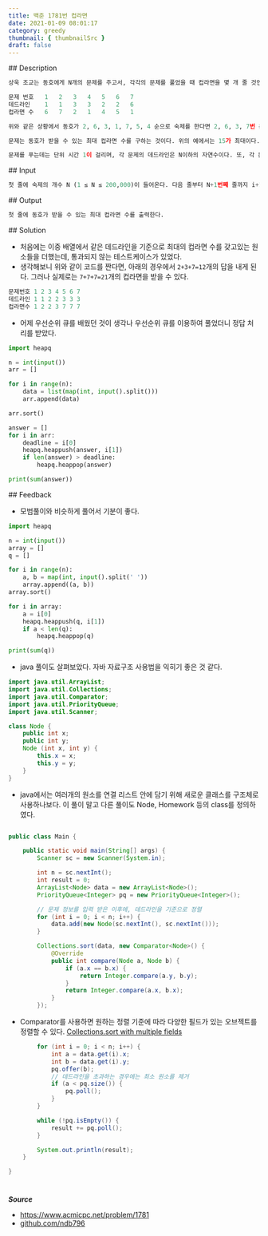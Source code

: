 ```yaml
---
title: 백준 1781번 컵라면
date: 2021-01-09 08:01:17
category: greedy
thumbnail: { thumbnailSrc }
draft: false
---
```


## Description

```py
상욱 조교는 동호에게 N개의 문제를 주고서, 각각의 문제를 풀었을 때 컵라면을 몇 개 줄 것인지 제시 하였다. 하지만 동호의 찌를듯한 자신감에 소심한 상욱 조교는 각각의 문제에 대해 데드라인을 정하였다.

문제 번호	1	2	3	4	5	6	7
데드라인	1	1	3	3	2	2	6
컵라면 수	6	7	2	1	4	5	1

위와 같은 상황에서 동호가 2, 6, 3, 1, 7, 5, 4 순으로 숙제를 한다면 2, 6, 3, 7번 문제를 시간 내에 풀어 총 15개의 컵라면을 받을 수 있다.

문제는 동호가 받을 수 있는 최대 컵라면 수를 구하는 것이다. 위의 예에서는 15가 최대이다.

문제를 푸는데는 단위 시간 1이 걸리며, 각 문제의 데드라인은 N이하의 자연수이다. 또, 각 문제를 풀 때 받을 수 있는 컵라면 수와 최대로 받을 수 있는 컵라면 수는 모두 231보다 작거나 같은 자연수이다.
```

## Input

```py
첫 줄에 숙제의 개수 N (1 ≤ N ≤ 200,000)이 들어온다. 다음 줄부터 N+1번째 줄까지 i+1번째 줄에 i번째 문제에 대한 데드라인과 풀면 받을 수 있는 컵라면 수가 공백으로 구분되어 입력된다.
```

## Output

```py
첫 줄에 동호가 받을 수 있는 최대 컵라면 수를 출력한다.
```

## Solution

- 처음에는 이중 배열에서 같은 데드라인을 기준으로 최대의 컵라면 수를 갖고있는 원소들을 더했는데, 통과되지 않는 테스트케이스가 있었다.
- 생각해보니 위와 같이 코드를 짠다면, 아래의 경우에서 `2+3+7=12`개의 답을 내게 된다. 그러나 실제로는 `7+7+7=21`개의 컵라면을 받을 수 있다.

```python
문제번호 1 2 3 4 5 6 7
데드라인 1 1 2 2 3 3 3
컵라면수 1 2 2 3 7 7 7
```

- 어제 우선순위 큐를 배웠던 것이 생각나 우선순위 큐를 이용하여 풀었더니 정답 처리를 받았다.

```python
import heapq

n = int(input())
arr = []

for i in range(n):
    data = list(map(int, input().split()))
    arr.append(data)

arr.sort()

answer = []
for i in arr:
    deadline = i[0]
    heapq.heappush(answer, i[1])
    if len(answer) > deadline:
        heapq.heappop(answer)

print(sum(answer))
```

## Feedback

- 모범풀이와 비슷하게 풀어서 기분이 좋다.

```python
import heapq

n = int(input())
array = []
q = []

for i in range(n):
    a, b = map(int, input().split(' '))
    array.append((a, b))
array.sort()

for i in array:
    a = i[0]
    heapq.heappush(q, i[1])
    if a < len(q):
        heapq.heappop(q)

print(sum(q))
```

- java 풀이도 살펴보았다. 자바 자료구조 사용법을 익히기 좋은 것 같다.

```java
import java.util.ArrayList;
import java.util.Collections;
import java.util.Comparator;
import java.util.PriorityQueue;
import java.util.Scanner;

class Node {
	public int x;
	public int y;
	Node (int x, int y) {
		this.x = x;
		this.y = y;
	}
}
```

- java에서는 여러개의 원소를 연결 리스트 안에 담기 위해 새로운 클래스를 구조체로 사용하나보다. 이 풀이 말고 다른 풀이도 Node, Homework 등의 class를 정의하였다.

```java

public class Main {

	public static void main(String[] args) {
		Scanner sc = new Scanner(System.in);

		int n = sc.nextInt();
		int result = 0;
		ArrayList<Node> data = new ArrayList<Node>();
		PriorityQueue<Integer> pq = new PriorityQueue<Integer>();

		// 문제 정보를 입력 받은 이후에, 데드라인을 기준으로 정렬
		for (int i = 0; i < n; i++) {
			data.add(new Node(sc.nextInt(), sc.nextInt()));
		}

		Collections.sort(data, new Comparator<Node>() {
			@Override
			public int compare(Node a, Node b) {
				if (a.x == b.x) {
					return Integer.compare(a.y, b.y);
				}
				return Integer.compare(a.x, b.x);
			}
		});
```

- Comparator를 사용하면 원하는 정렬 기준에 따라 다양한 필드가 있는 오브젝트를 정렬할 수 있다.
  [Collections.sort with multiple fields](https://stackoverflow.com/questions/4258700/collections-sort-with-multiple-fields)

```java
		for (int i = 0; i < n; i++) {
			int a = data.get(i).x;
			int b = data.get(i).y;
			pq.offer(b);
			// 데드라인을 초과하는 경우에는 최소 원소를 제거
			if (a < pq.size()) {
				pq.poll();
			}
		}

		while (!pq.isEmpty()) {
			result += pq.poll();
		}

		System.out.println(result);
	}

}
```

#

**_Source_**

- https://www.acmicpc.net/problem/1781
- [github.com/ndb796](https://github.com/ndb796/Fast_Campus_Algorithm_Lecture_Notes/blob/master/Solutions/%5B18%5D_3.py)
